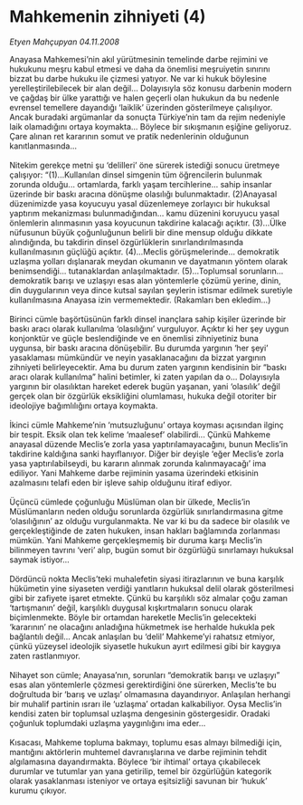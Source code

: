 # Mahkemenin zihniyeti (4)

*Etyen Mahçupyan 04.11.2008*

<div class="taraf_structure_2col_1zq">
<div class="margen_n">



 <p>Anayasa Mahkemesi’nin akıl yürütmesinin temelinde darbe rejimini ve hukukunu meşru kabul etmesi ve daha da önemlisi meşruiyetin sınırını bizzat bu darbe hukuku ile çizmesi yatıyor. Ne var ki hukuk böylesine yerelleştirilebilecek bir alan değil... Dolayısıyla söz konusu darbenin modern ve çağdaş bir ülke yarattığı ve halen geçerli olan hukukun da bu nedenle evrensel temellere dayandığı ‘laiklik’ üzerinden gösterilmeye çalışılıyor. Ancak buradaki argümanlar da sonuçta Türkiye’nin tam da rejim nedeniyle laik olamadığını ortaya koymakta... Böylece bir sıkışmanın eşiğine geliyoruz. Çare alınan ret kararının somut ve pratik nedenlerinin olduğunun kanıtlanmasında... <br/><br/>Nitekim gerekçe metni şu ‘delilleri’ öne sürerek istediği sonucu üretmeye çalışıyor: “(1)...Kullanılan dinsel simgenin tüm öğrencilerin bulunmak zorunda olduğu... ortamlarda, farklı yaşam tercihlerine... sahip insanlar üzerinde bir baskı aracına dönüşme olasılığı bulunmaktadır. (2)Anayasal düzenimizde yasa koyucuyu yasal düzenlemeye zorlayıcı bir hukuksal yaptırım mekanizması bulunmadığından... kamu düzenini koruyucu yasal önlemlerin alınmasının yasa koyucunun takdirine kalacağı açıktır. (3)...Ülke nüfusunun büyük çoğunluğunun belirli bir dine mensup olduğu dikkate alındığında, bu takdirin dinsel özgürlüklerin sınırlandırılmasında kullanılmasının güçlüğü açıktır. (4)...Meclis görüşmelerinde... demokratik uzlaşma yolları dışlanarak meydan okumanın ve dayatmanın yöntem olarak benimsendiği... tutanaklardan anlaşılmaktadır. (5)...Toplumsal sorunların... demokratik barışı ve uzlaşıyı esas alan yöntemlerle çözümü yerine, dinin, din duygularının veya dince kutsal sayılan şeylerin istismar edilmek suretiyle kullanılmasına Anayasa izin vermemektedir. (Rakamları ben ekledim...) <br/><br/>Birinci cümle başörtüsünün farklı dinsel inançlara sahip kişiler üzerinde bir baskı aracı olarak kullanılma ‘olasılığını’ vurguluyor. Açıktır ki her şey uygun konjonktür ve güçle beslendiğinde ve en önemlisi zihniyetiniz buna uygunsa, bir baskı aracına dönüşebilir. Bu durumda yargının ‘her şeyi’ yasaklaması mümkündür ve neyin yasaklanacağını da bizzat yargının zihniyeti belirleyecektir. Ama bu durum zaten yargının kendisinin bir “baskı aracı olarak kullanılma” halini betimler, ki zaten yapılan da o... Dolayısıyla yargının bir olasılıktan hareket ederek bugün yaşanan, yani ‘olasılık’ değil gerçek olan bir özgürlük eksikliğini olumlaması, hukuka değil otoriter bir ideolojiye bağımlılığını ortaya koymakta. <br/><br/>İkinci cümle Mahkeme’nin ‘mutsuzluğunu’ ortaya koyması açısından ilginç bir tespit. Eksik olan tek kelime ‘maalesef’ olabilirdi... Çünkü Mahkeme anayasal düzende Meclis’e zorla yasa yaptırılamayacağını, bunun Meclis’in takdirine kaldığına sanki hayıflanıyor. Diğer bir deyişle ‘eğer Meclis’e zorla yasa yaptırılabilseydi, bu kararın alınmak zorunda kalınmayacağı’ ima ediliyor. Yani Mahkeme darbe rejiminin yasama üzerindeki etkisinin azalmasını telafi eden bir işleve sahip olduğunu itiraf ediyor. <br/><br/>Üçüncü cümlede çoğunluğu Müslüman olan bir ülkede, Meclis’in Müslümanların neden olduğu sorunlarda özgürlük sınırlandırmasına gitme ‘olasılığının’ az olduğu vurgulanmakta. Ne var ki bu da sadece bir olasılık ve gerçekleştiğinde de zaten hukuken, insan hakları bağlamında zorlanması mümkün. Yani Mahkeme gerçekleşmemiş bir duruma karşı Meclis’in bilinmeyen tavrını ‘veri’ alıp, bugün somut bir özgürlüğü sınırlamayı hukuksal saymak istiyor... <br/><br/>Dördüncü nokta Meclis’teki muhalefetin siyasi itirazlarının ve buna karşılık hükümetin yine siyaseten verdiği yanıtların hukuksal delil olarak gösterilmesi gibi bir zafiyete işaret etmekte. Çünkü bu karşılıklı söz almalar çoğu zaman ‘tartışmanın’ değil, karşılıklı duygusal kışkırtmaların sonucu olarak biçimlenmekte. Böyle bir ortamdan hareketle Meclis’in gelecekteki ‘kararının’ ne olacağını anladığına hükmetmek ise herhalde hukukla pek bağlantılı değil... Ancak anlaşılan bu ‘delil’ Mahkeme’yi rahatsız etmiyor, çünkü yüzeysel ideolojik siyasetle hukukun ayırt edilmesi gibi bir kaygıya zaten rastlanmıyor. <br/><br/>Nihayet son cümle; Anayasa’nın, sorunları “demokratik barışı ve uzlaşıyı” esas alan yöntemlerle çözmesi gerektirdiğini öne sürerken, Meclis’te bu doğrultuda bir ‘barış ve uzlaşı’ olmamasına dayandırıyor. Anlaşılan herhangi bir muhalif partinin ısrarı ile ‘uzlaşma’ ortadan kalkabiliyor. Oysa Meclis’in kendisi zaten bir toplumsal uzlaşma dengesinin göstergesidir. Oradaki çoğunluk toplumdaki uzlaşma yaygınlığını ima eder... <br/><br/>Kısacası, Mahkeme topluma bakmayı, toplumu esas almayı bilmediği için, mantığını aktörlerin muhtemel davranışlarına ve darbe rejiminin tehdit algılamasına dayandırmakta. Böylece ‘bir ihtimal’ ortaya çıkabilecek durumlar ve tutumlar yan yana getirilip, temel bir özgürlüğün kategorik olarak yasaklanması isteniyor ve ortaya eşitsizliği savunan bir ‘hukuk’ kurumu çıkıyor.</p>

<br/>


<div id="taraf_not">
</div>

</div>


</div>
